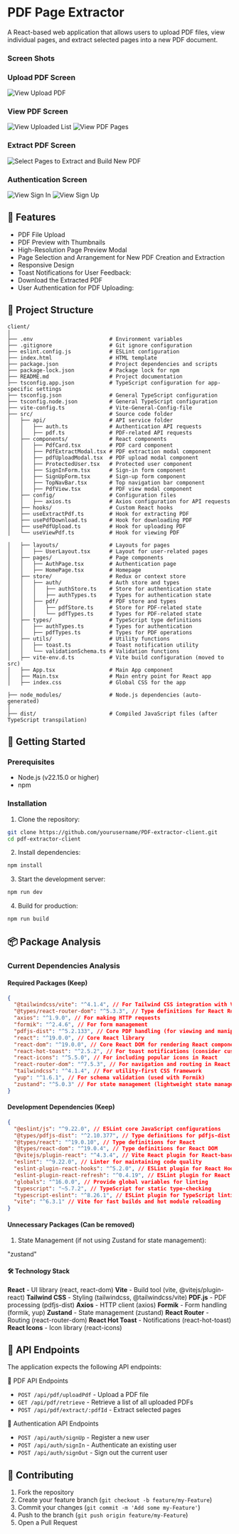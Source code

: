 # PDF Page Extractor

A React-based web application that allows users to upload PDF files, view individual pages, and extract selected pages into a new PDF document.

### Screen Shots

### Upload PDF Screen
![View Upload PDF](./assets/Screenshot%202025-05-04%20165249.png)

### View PDF Screen
![View Uploaded List](./assets/Screenshot%202025-05-04%20165355.png)
![View PDF Pages](./assets/Screenshot%202025-05-04%20165503.png)

### Extract PDF Screen
![Select Pages to Extract and Build New PDF](./assets/Screenshot%202025-05-04%20165432.png)

### Authentication Screen
![View Sign In](./assets/Screenshot%202025-05-04%20165133.png)
![View Sign Up](./assets/Screenshot%202025-05-04%20165150.png)


## 🌟 Features

- PDF File Upload
- PDF Preview with Thumbnails
- High-Resolution Page Preview Modal
- Page Selection and Arrangement for New PDF Creation and Extraction
- Responsive Design
- Toast Notifications for User Feedback:
- Download the Extracted PDF
- User Authentication for PDF Uploading:

## 📁 Project Structure

```
client/
│
├── .env                        # Environment variables
├── .gitignore                  # Git ignore configuration
├── eslint.config.js            # ESLint configuration
├── index.html                  # HTML template
├── package.json                # Project dependencies and scripts
├── package-lock.json           # Package lock for npm
├── README.md                   # Project documentation
├── tsconfig.app.json           # TypeScript configuration for app-specific settings
├── tsconfig.json               # General TypeScript configuration
├── tsconfig.node.json          # General TypeScript configuration
├── vite-config.ts              # Vite-General-Config-file
├── src/                        # Source code folder
│   ├── api/                    # API service folder
│   │   ├── auth.ts             # Authentication API requests
│   │   ├── pdf.ts              # PDF-related API requests
│   ├── components/             # React components
│   │   ├── PdfCard.tsx         # PDF card component
│   │   ├── PdfExtractModal.tsx # PDF extraction modal component
│   │   ├── pdfUploadModal.tsx  # PDF upload modal component
│   │   ├── ProtectedUser.tsx   # Protected user component
│   │   ├── SignInForm.tsx      # Sign-in form component
│   │   ├── SignUpForm.tsx      # Sign-up form component
│   │   ├── TopNavBar.tsx       # Top navigation bar component
│   │   ├── PdfView.tsx         # PDF view modal component
│   ├── config/                 # Configuration files
│   │   ├── axios.ts            # Axios configuration for API requests
│   ├── hooks/                  # Custom React hooks
│   ├── useExtractPdf.ts        # Hook for extracting PDF
│   ├── usePdfDownload.ts       # Hook for downloading PDF
│   ├── usePdfUpload.ts         # Hook for uploading PDF
│   └── useViewPdf.ts           # Hook for viewing PDF

│   ├── layouts/                # Layouts for pages
│   │   ├── UserLayout.tsx      # Layout for user-related pages
│   ├── pages/                  # Page components
│   │   ├── AuthPage.tsx        # Authentication page
│   │   ├── HomePage.tsx        # Homepage
│   ├── store/                  # Redux or context store
│   │   ├── auth/               # Auth store and types
│   │   │   ├── authStore.ts    # Store for authentication state
│   │   │   ├── authTypes.ts    # Types for authentication state
│   │   ├── pdf/                # PDF store and types
│   │   │   ├── pdfStore.ts     # Store for PDF-related state
│   │   │   └── pdfTypes.ts     # Types for PDF-related state
│   ├── types/                  # TypeScript type definitions
│   │   ├── authTypes.ts        # Types for authentication
│   │   ├── pdfTypes.ts         # Types for PDF operations
│   ├── utils/                  # Utility functions
│   │   ├── toast.ts            # Toast notification utility
│   │   └── validationSchema.ts # Validation functions
│   ├── vite-env.d.ts           # Vite build configuration (moved to src)
│   ├── App.tsx                 # Main App component
│   ├── Main.tsx                # Main entry point for React app
│   ├── index.css               # Global CSS for the app

├── node_modules/               # Node.js dependencies (auto-generated)
│
├── dist/                       # Compiled JavaScript files (after TypeScript transpilation)

```

## 🚀 Getting Started

### Prerequisites

- Node.js (v22.15.0 or higher)
- npm

### Installation

1. Clone the repository:

```bash
git clone https://github.com/yourusername/PDF-extractor-client.git
cd pdf-extractor-client
```

2. Install dependencies:

```bash
npm install
```

3. Start the development server:

```bash
npm run dev
```

4. Build for production:

```bash
npm run build
```

## 📦 Package Analysis

### Current Dependencies Analysis

#### Required Packages (Keep)

```json
{
  "@tailwindcss/vite": "^4.1.4", // For Tailwind CSS integration with Vite
  "@types/react-router-dom": "^5.3.3", // Type definitions for React Router DOM
  "axios": "^1.9.0", // For making HTTP requests
  "formik": "^2.4.6", // For form management
  "pdfjs-dist": "^5.2.133", // Core PDF handling (for viewing and manipulation)
  "react": "^19.0.0", // Core React library
  "react-dom": "^19.0.0", // Core React DOM for rendering React components
  "react-hot-toast": "^2.5.2", // For toast notifications (consider custom implementation)
  "react-icons": "^5.5.0", // For including popular icons in React
  "react-router-dom": "^7.5.3", // For navigation and routing in React apps
  "tailwindcss": "^4.1.4", // For utility-first CSS framework
  "yup": "^1.6.1", // For schema validation (used with Formik)
  "zustand": "^5.0.3" // For state management (lightweight state management library)
}
```

#### Development Dependencies (Keep)

```json
{
  "@eslint/js": "^9.22.0", // ESLint core JavaScript configurations
  "@types/pdfjs-dist": "^2.10.377", // Type definitions for pdfjs-dist
  "@types/react": "^19.0.10", // Type definitions for React
  "@types/react-dom": "^19.0.4", // Type definitions for React DOM
  "@vitejs/plugin-react": "^4.3.4", // Vite React plugin for React-based apps
  "eslint": "^9.22.0", // Linter for maintaining code quality
  "eslint-plugin-react-hooks": "^5.2.0", // ESLint plugin for React Hooks linting
  "eslint-plugin-react-refresh": "^0.4.19", // ESLint plugin for React Fast Refresh
  "globals": "^16.0.0", // Provide global variables for linting
  "typescript": "~5.7.2", // TypeScript for static type-checking
  "typescript-eslint": "^8.26.1", // ESLint plugin for TypeScript linting
  "vite": "^6.3.1" // Vite for fast builds and hot module reloading
}
```

#### Unnecessary Packages (Can be removed)

1. State Management (if not using Zustand for state management):

"zustand"

#### 🛠️ Technology Stack

**React** - UI library (react, react-dom)
**Vite** - Build tool (vite, @vitejs/plugin-react)
**Tailwind CSS** - Styling (tailwindcss, @tailwindcss/vite)
**PDF.js** - PDF processing (pdfjs-dist)
**Axios** - HTTP client (axios)
**Formik** - Form handling (formik, yup)
**Zustand** - State management (zustand)
**React Router** - Routing (react-router-dom)
**React Hot Toast** - Notifications (react-hot-toast)
**React Icons** - Icon library (react-icons)

## 📄 API Endpoints

The application expects the following API endpoints:

📄 PDF API Endpoints

- `POST /api/pdf/uploadPdf` - Upload a PDF file
- `GET /api/pdf/retrieve` - Retrieve a list of all uploaded PDFs
- `POST /api/pdf/extract/:pdfId` - Extract selected pages

📄 Authentication API Endpoints

- `POST /api/auth/signUp` - Register a new user
- `POST /api/auth/signIn` - Authenticate an existing user
- `POST /api/auth/signOut` - Sign out the current user

## 🤝 Contributing

1. Fork the repository
2. Create your feature branch (`git checkout -b feature/my-Feature`)
3. Commit your changes (`git commit -m 'Add some my-Feature'`)
4. Push to the branch (`git push origin feature/my-Feature`)
5. Open a Pull Request
